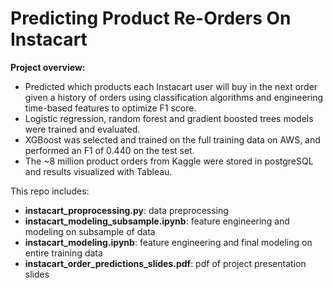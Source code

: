 # Predicting Product Re-Orders On Instacart
**Project overview:**
- Predicted which products each Instacart user will buy in the next order given a history of orders using classification algorithms and engineering time-based features to optimize F1 score. 
- Logistic regression, random forest and gradient boosted trees models were trained and evaluated. 
- XGBoost was selected and trained on the full training data on AWS, and performed an F1 of 0.440 on the test set. 
- The ~8 million product orders from Kaggle were stored in postgreSQL and results visualized with Tableau. 

This repo includes: 

- **instacart_proprocessing.py**: data preprocessing
- **instacart_modeling_subsample.ipynb**: feature engineering and modeling on subsample of data 
- **instacart_modeling.ipynb**: feature engineering and final modeling on entire training data
- **instacart_order_predictions_slides.pdf**: pdf of project presentation slides
